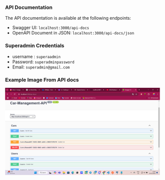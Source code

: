 ### API Documentation

The API documentation is available at the following endpoints:

- Swagger UI: `localhost:3000/api-docs`
- OpenAPI Document in JSON: `localhost:3000/api-docs/json`

### Superadmin Credentials

- username : `superaadmin`
- Password: `superadminpassword`
- Email: `superadmin@gmail.com`

### Example Image From API docs
![Contoh Gambar](/public/assets/image.png)
